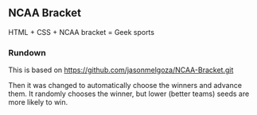 ## NCAA Bracket

HTML + CSS + NCAA bracket = Geek sports

### Rundown
This is based on https://github.com/jasonmelgoza/NCAA-Bracket.git

Then it was changed to automatically choose the winners and advance them.
It randomly chooses the winner, but lower (better teams) seeds are more likely to win.

